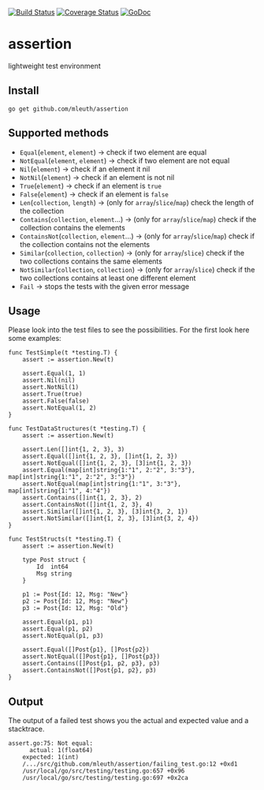 [![Build Status](https://travis-ci.org/MLeuth/assertion.svg)](https://travis-ci.org/MLeuth/assertion)
[![Coverage Status](https://coveralls.io/repos/github/MLeuth/assertion/badge.svg)](https://coveralls.io/github/MLeuth/assertion)
[![GoDoc](https://godoc.org/github.com/MLeuth/assertion?status.svg)](https://godoc.org/github.com/MLeuth/assertion)

# assertion
lightweight test environment

## Install
```
go get github.com/mleuth/assertion
```

## Supported methods
- `Equal`(`element`, `element`) -> check if two element are equal
- `NotEqual`(`element`, `element`) -> check if two element are not equal
- `Nil`(`element`)  -> check if an element it nil
- `NotNil`(`element`)  -> check if an element is not nil
- `True`(`element`)  -> check if an element is `true`
- `False`(`element`) -> check if an element is `false`
- `Len`(`collection`, `length`) -> (only for `array`/`slice`/`map`) check the length of the collection
- `Contains`(`collection`, `element`...) -> (only for `array`/`slice`/`map`) check if the collection contains the elements
- `ContainsNot`(`collection`, `element`...) -> (only for `array`/`slice`/`map`) check if the collection contains not the elements
- `Similar`(`collection`, `collection`) -> (only for `array`/`slice`) check if the two collections contains the same elements
- `NotSimilar`(`collection`, `collection`) -> (only for `array`/`slice`) check if the two collections contains at least one different element
- `Fail` -> stops the tests with the given error message

## Usage
Please look into the test files to see the possibilities. For the first look
here some examples:

```
func TestSimple(t *testing.T) {
    assert := assertion.New(t)

    assert.Equal(1, 1)
    assert.Nil(nil)
    assert.NotNil(1)
    assert.True(true)
    assert.False(false)
    assert.NotEqual(1, 2)
}

func TestDataStructures(t *testing.T) {
    assert := assertion.New(t)

    assert.Len([]int{1, 2, 3}, 3)
    assert.Equal([]int{1, 2, 3}, []int{1, 2, 3})
    assert.NotEqual([]int{1, 2, 3}, [3]int{1, 2, 3})
    assert.Equal(map[int]string{1:"1", 2:"2", 3:"3"}, map[int]string{1:"1", 2:"2", 3:"3"})
    assert.NotEqual(map[int]string{1:"1", 3:"3"}, map[int]string{1:"1", 4:"4"})
    assert.Contains([]int{1, 2, 3}, 2)
    assert.ContainsNot([]int{1, 2, 3}, 4)
    assert.Similar([]int{1, 2, 3}, [3]int{3, 2, 1})
    assert.NotSimilar([]int{1, 2, 3}, [3]int{3, 2, 4})
}

func TestStructs(t *testing.T) {
    assert := assertion.New(t)

    type Post struct {
        Id  int64
        Msg string
    }

    p1 := Post{Id: 12, Msg: "New"}
    p2 := Post{Id: 12, Msg: "New"}
    p3 := Post{Id: 12, Msg: "Old"}

    assert.Equal(p1, p1)
    assert.Equal(p1, p2)
    assert.NotEqual(p1, p3)

    assert.Equal([]Post{p1}, []Post{p2})
    assert.NotEqual([]Post{p1}, []Post{p3})
    assert.Contains([]Post{p1, p2, p3}, p3)
    assert.ContainsNot([]Post{p1, p2}, p3)
}
```

## Output
The output of a failed test shows you the actual and expected value and a stacktrace.
```
assert.go:75: Not equal:
	  actual: 1(float64)
	expected: 1(int)
	/.../src/github.com/mleuth/assertion/failing_test.go:12 +0xd1
	/usr/local/go/src/testing/testing.go:657 +0x96
	/usr/local/go/src/testing/testing.go:697 +0x2ca
```